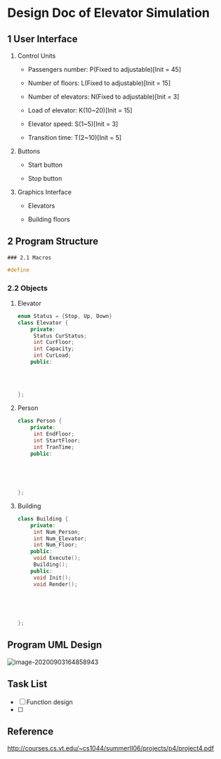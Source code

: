 # Design Doc of Elevator Simulation 

## 1 User Interface

1. Control Units
   * Passengers number: P(Fixed to adjustable)[Init = 45]

   * Number of floors: L(Fixed to adjustable)[Init = 15]

   * Number of elevators: N(Fixed to adjustable)[Init = 3]

   * Load of elevator: K(10~20)[Init = 15]

   * Elevator speed: S(1~5)[Init = 3]

   * Transition time: T(2~10)[Init = 5]
2. Buttons

   * Start button

   * Stop button

3. Graphics Interface
   * Elevators

   * Building floors

## 2 Program Structure

	### 2.1 Macros

```c++
#define
```



### 2.2 Objects



1. Elevator

   ```c++
   enum Status = {Stop, Up, Down}
   class Elevator {
       private:
       	Status CurStatus;
       	int CurFloor;
       	int Capacity;
       	int CurLoad;
       public:
       
       	
               
              
   };
   ```

2. Person

   ```c++
   class Person {
       private:
       	int EndFloor;
       	int StartFloor;
       	int TranTime;
       public:
       	
       	
       	
       	
   
   };
   ```

3. Building

   ```c++
   class Building {
       private:
       	int Num_Person; 
       	int Num_Elevator;
       	int Num_Floor;
       public:
       	void Execute();
       	Building();
       public:
    	void Init();
       	void Render();
       	
       	
       
               
   
   };
   ```
   

## Program UML Design

![image-20200903164858943](C:\Users\Charles\AppData\Roaming\Typora\typora-user-images\image-20200903164858943.png)



## Task List

- [ ] Function design
- [ ] 

## Reference

<http://courses.cs.vt.edu/~cs1044/summerII06/projects/p4/project4.pdf>



